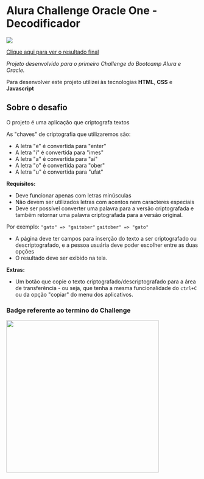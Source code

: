 ### 

# Alura Challenge Oracle One - Decodificador

<div> <img src="https://c.tenor.com/qJ5evVs-_uUAAAAC/coding.gif"/></div>

[Clique aqui para ver o resultado final](https://fernandostadler.github.io/text-decode-alura/)

_Projeto desenvolvido para o primeiro Challenge do Bootcamp Alura e Oracle._

Para desenvolver este projeto utilizei às tecnologias **HTML**, **CSS** e **Javascript**

## Sobre o desafio

O projeto é uma aplicação que criptografa textos

As "chaves" de criptografia que utilizaremos são:
- A letra "e" é convertida para "enter"
- A letra "i" é convertida para "imes"
- A letra "a" é convertida para "ai"
- A letra "o" é convertida para "ober"
- A letra "u" é convertida para "ufat"

**Requisitos:**
- Deve funcionar apenas com letras minúsculas
- Não devem ser utilizados letras com acentos nem caracteres especiais
- Deve ser possível converter uma palavra para a versão criptografada e também retornar uma palavra criptografada para a versão original. 

Por exemplo:
`"gato" => "gaitober"`
`gaitober" => "gato"`

- A página deve ter campos para inserção do texto a ser criptografado ou descriptografado, e a pessoa usuária deve poder escolher entre as duas opções
- O resultado deve ser exibido na tela.

**Extras:**
- Um botão que copie o texto criptografado/descriptografado para a área de transferência - ou seja, que tenha a mesma funcionalidade do `ctrl+C` ou da opção "copiar" do menu dos aplicativos.

### Badge referente ao termino do Challenge

<div> <img src="https://user-images.githubusercontent.com/51368071/166089412-8c28ae16-fed7-4b30-b38f-5b8562f0eee8.png" width="400"/></div>






